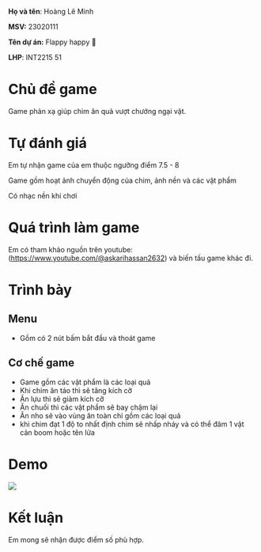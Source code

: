 **Họ và tên**: Hoàng Lê Minh

**MSV:** 23020111

**Tên dự án:** Flappy happy 🐥

**LHP**: INT2215 51

# Chủ đề game

Game phản xạ giúp chim ăn quả vượt chướng ngại vật.

# Tự đánh giá

Em tự nhận game của em thuộc ngưỡng điểm 7.5 - 8

Game gồm hoạt ảnh chuyển động của chim, ảnh nền và các vật phẩm

Có nhạc nền khi chơi

# Quá trình làm game
Em có tham khảo nguồn trên youtube: (https://www.youtube.com/@askarihassan2632) và biến tấu game khác đi.

# Trình bày

## Menu
 * Gồm có 2 nút bấm bắt đầu và thoát game
## Cơ chế game
 * Game gồm các vật phẩm là các loại quả
 * Khi chim ăn táo thì sẽ tăng kích cỡ
 * Ăn lựu thì sẽ giảm kích cỡ
 * Ăn chuối thì các vật phẩm sẽ bay chậm lại
 * Ăn nho sẽ vào vùng ăn toàn chỉ gồm các loại quả
 * khi chim đạt 1 độ to nhất định chim sẽ nhấp nháy và có thể đâm 1 vật cản boom hoặc tên lửa



# Demo

[![](https://img.youtube.com/vihsR0m_mUgpo/maxresdefault.jpg)](https://www.youtube.com/watch?v=hsR0m_mUgpo)

# Kết luận
Em mong sẽ nhận được điểm số phù hợp.





